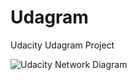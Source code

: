 # Udagram
Udacity Udagram Project

![Udacity Network Diagram](https://github.com/adamsteff/Udagram/Udagram.png)

